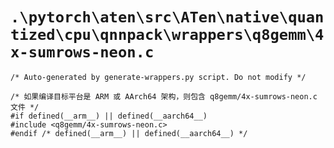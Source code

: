 # `.\pytorch\aten\src\ATen\native\quantized\cpu\qnnpack\wrappers\q8gemm\4x-sumrows-neon.c`

```
/* Auto-generated by generate-wrappers.py script. Do not modify */

/* 如果编译目标平台是 ARM 或 AArch64 架构，则包含 q8gemm/4x-sumrows-neon.c 文件 */
#if defined(__arm__) || defined(__aarch64__)
#include <q8gemm/4x-sumrows-neon.c>
#endif /* defined(__arm__) || defined(__aarch64__) */
```